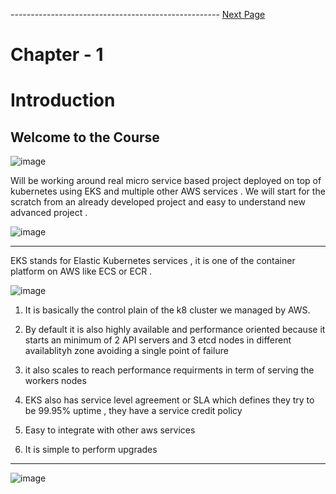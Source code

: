 

---------------------------------------------------- [Next Page](https://github.com/EtricKombat/Course_Practical_Guide_EKS/blob/master/_docs/ch1/what_you_will_learn.md)



# Chapter - 1
# Introduction

## Welcome to the Course

![image](https://user-images.githubusercontent.com/33585301/119449130-dfd0c800-bd4f-11eb-9f03-53a12c91bea4.png)


Will be working around real micro service based project deployed on top of kubernetes using EKS and multiple other AWS services .
We will start for the scratch from an already developed project and easy to understand new advanced project .





![image](https://user-images.githubusercontent.com/33585301/119449671-8b7a1800-bd50-11eb-8ce8-061fce882838.png)



______________________


EKS stands for Elastic Kubernetes services , it is one of the  container platform on AWS like ECS or ECR  . 

![image](https://user-images.githubusercontent.com/33585301/119450853-26bfbd00-bd52-11eb-88b5-6b6f4fa58253.png)



1) It is basically the control plain of the k8 cluster  we managed by AWS.

2) By default it is also highly available and performance oriented because it starts an minimum of 2 API servers and 3 etcd nodes in different availablityh zone avoiding a  single point of failure 

3) it also scales to reach performance requirments in term of serving the workers nodes 
4) EKS also has service level agreement or SLA which defines they try to be 99.95% uptime , they have a service credit policy 
5) Easy to integrate with other aws services 
6) It is simple to perform upgrades  


__________________



![image](https://user-images.githubusercontent.com/33585301/119451007-5cfd3c80-bd52-11eb-977f-20094f1deae4.png)

